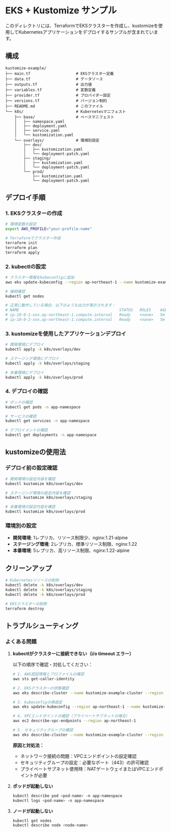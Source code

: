 # EKS + Kustomize サンプル

このディレクトリには、TerraformでEKSクラスターを作成し、kustomizeを使用してKubernetesアプリケーションをデプロイするサンプルが含まれています。

## 構成

```
kustomize-example/
├── main.tf                    # EKSクラスター定義
├── data.tf                    # データソース
├── outputs.tf                 # 出力値
├── variables.tf               # 変数定義
├── provider.tf                # プロバイダー設定
├── versions.tf                # バージョン制約
├── README.md                  # このファイル
└── k8s/                       # Kubernetesマニフェスト
    ├── base/                  # ベースマニフェスト
    │   ├── namespace.yaml
    │   ├── deployment.yaml
    │   ├── service.yaml
    │   └── kustomization.yaml
    └── overlays/              # 環境別設定
        ├── dev/
        │   ├── kustomization.yaml
        │   └── deployment-patch.yaml
        ├── staging/
        │   ├── kustomization.yaml
        │   └── deployment-patch.yaml
        └── prod/
            ├── kustomization.yaml
            └── deployment-patch.yaml
```

## デプロイ手順

### 1. EKSクラスターの作成

```bash
# 環境変数の設定
export AWS_PROFILE="your-profile-name"

# Terraformでクラスター作成
terraform init
terraform plan
terraform apply
```

### 2. kubectlの設定

```bash
# クラスター情報をkubeconfigに追加
aws eks update-kubeconfig --region ap-northeast-1 --name kustomize-example-cluster

# 接続確認
kubectl get nodes

# 正常に動作している場合、以下のような出力が表示されます：
# NAME                                            STATUS   ROLES    AGE   VERSION
# ip-10-0-1-xxx.ap-northeast-1.compute.internal   Ready    <none>   5m    v1.28.x
# ip-10-0-2-xxx.ap-northeast-1.compute.internal   Ready    <none>   5m    v1.28.x
```

### 3. kustomizeを使用したアプリケーションデプロイ

```bash
# 開発環境にデプロイ
kubectl apply -k k8s/overlays/dev

# ステージング環境にデプロイ
kubectl apply -k k8s/overlays/staging

# 本番環境にデプロイ
kubectl apply -k k8s/overlays/prod
```

### 4. デプロイの確認

```bash
# ポッドの確認
kubectl get pods -n app-namespace

# サービスの確認
kubectl get services -n app-namespace

# デプロイメントの確認
kubectl get deployments -n app-namespace
```

## kustomizeの使用法

### デプロイ前の設定確認

```bash
# 開発環境の設定内容を確認
kubectl kustomize k8s/overlays/dev

# ステージング環境の設定内容を確認
kubectl kustomize k8s/overlays/staging

# 本番環境の設定内容を確認
kubectl kustomize k8s/overlays/prod
```

### 環境別の設定

- **開発環境**: 1レプリカ、リソース制限少、nginx:1.21-alpine
- **ステージング環境**: 2レプリカ、標準リソース制限、nginx:1.22
- **本番環境**: 5レプリカ、高リソース制限、nginx:1.22-alpine

## クリーンアップ

```bash
# Kubernetesリソースの削除
kubectl delete -k k8s/overlays/dev
kubectl delete -k k8s/overlays/staging
kubectl delete -k k8s/overlays/prod

# EKSクラスターの削除
terraform destroy
```

## トラブルシューティング

### よくある問題

1. **kubectlがクラスターに接続できない（i/o timeout エラー）**
   
   以下の順序で確認・対処してください：
   
   ```bash
   # 1. AWS認証情報とプロファイルの確認
   aws sts get-caller-identity
   
   # 2. EKSクラスターの状態確認
   aws eks describe-cluster --name kustomize-example-cluster --region ap-northeast-1
   
   # 3. kubeconfigの再設定
   aws eks update-kubeconfig --region ap-northeast-1 --name kustomize-example-cluster
   
   # 4. VPCエンドポイントの確認（プライベートサブネットの場合）
   aws ec2 describe-vpc-endpoints --region ap-northeast-1
   
   # 5. セキュリティグループの確認
   aws eks describe-cluster --name kustomize-example-cluster --region ap-northeast-1 --query 'cluster.resourcesVpcConfig.securityGroupIds'
   ```
   
   **原因と対処法：**
   - ネットワーク接続の問題：VPCエンドポイントの設定確認
   - セキュリティグループの設定：必要なポート（443）の許可確認
   - プライベートサブネット使用時：NATゲートウェイまたはVPCエンドポイントが必要

2. **ポッドが起動しない**
   ```bash
   kubectl describe pod <pod-name> -n app-namespace
   kubectl logs <pod-name> -n app-namespace
   ```

3. **ノードが起動しない**
   ```bash
   kubectl get nodes
   kubectl describe node <node-name>
   ```